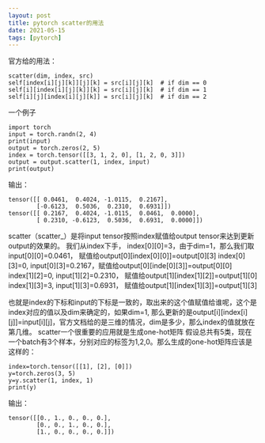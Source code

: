```yaml
---
layout: post
title: pytorch scatter的用法
date: 2021-05-15
tags: [pytorch]
---
```



官方给的用法：
```
scatter(dim, index, src)
self[index[i][j][k]][j][k] = src[i][j][k]  # if dim == 0
self[i][index[i][j][k]][k] = src[i][j][k]  # if dim == 1
self[i][j][index[i][j][k]] = src[i][j][k]  # if dim == 2
```

一个例子
```
import torch
input = torch.randn(2, 4)
print(input)
output = torch.zeros(2, 5)
index = torch.tensor([[3, 1, 2, 0], [1, 2, 0, 3]])
output = output.scatter(1, index, input)
print(output)
````
输出：
```
tensor([[ 0.0461,  0.4024, -1.0115,  0.2167],
        [-0.6123,  0.5036,  0.2310,  0.6931]])
tensor([[ 0.2167,  0.4024, -1.0115,  0.0461,  0.0000],
        [ 0.2310, -0.6123,  0.5036,  0.6931,  0.0000]])
```
scatter（scatter_）是将input tensor按照index赋值给output tensor来达到更新output的效果的。
我们从index下手，
index[0][0]=3，由于dim=1，那么我们取input[0][0]=0.0461， 赋值给output[0][index[0][0]]=output[0][3]
index[0][3]=0, input[0][3]=0.2167，赋值给output[0][inde[0][3]]=output[0][0]
index[1][2]=0, input[1][2]=0.2310， 赋值给output[1][index[1][2]]=output[1][0]
index[1][3]=3, input[1][3]=0.6931， 赋值给output[1][index[1][3]]=output[1][3]

也就是index的下标和input的下标是一致的，取出来的这个值赋值给谁呢，这个是index对应的值以及dim来确定的，如果dim=1, 那么更新的是output[i][index[i][j]]=input[i][j]，官方文档给的是三维的情况，dim是多少，那么index的值就放在第几维。
scatter一个很重要的应用就是生成one-hot矩阵
假设总共有5类，现在一个batch有3个样本，分别对应的标签为1,2,0。那么生成的one-hot矩阵应该是这样的：
```
index=torch.tensor([[1], [2], [0]])
y=torch.zeros(3, 5)
y=y.scatter(1, index, 1)
print(y)
```
输出：
```
tensor([[0., 1., 0., 0., 0.],
        [0., 0., 1., 0., 0.],
        [1., 0., 0., 0., 0.]])
```

